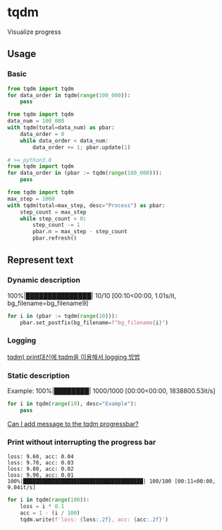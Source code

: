# tqdm
Visualize progress

## Usage
### Basic
```python
from tqdm import tqdm
for data_order in tqdm(range(100_000)):
    pass
```
```python
from tqdm import tqdm
data_num = 100_000
with tqdm(total=data_num) as pbar:
    data_order = 0
    while data_order < data_num:
        data_order += 1; pbar.update(1)
```
```python
# >= python3.8
from tqdm import tqdm
for data_order in (pbar := tqdm(range(100_000))):
    pass
```
```python
from tqdm import tqdm
max_step = 1000
with tqdm(total=max_step, desc="Process") as pbar:
    step_count = max_step
    while step_count > 0:
        step_count -= 1
        pbar.n = max_step - step_count
        pbar.refresh()
```
## Represent text
### Dynamic description
  100%|███████████████| 10/10 [00:10<00:00,  1.01s/it, bg_filename=bg_filename9]
```python
for i in (pbar := tqdm(range(10))):
    pbar.set_postfix(bg_filename=f"bg_filename{i}")
```

### Logging
[tqdm) print대신에 tqdm을 이용해서 logging 방법](https://data-newbie.tistory.com/746)
### Static description
Example: 100%|████████| 1000/1000 [00:00<00:00, 1838800.53it/s]
```python
for i in tqdm(range(10), desc="Example"):
    pass
```
[Can I add message to the tqdm progressbar?](https://stackoverflow.com/questions/37506645/can-i-add-message-to-the-tqdm-progressbar)
### Print without interrupting the progress bar
```
loss: 9.60, acc: 0.04
loss: 9.70, acc: 0.03
loss: 9.80, acc: 0.02
loss: 9.90, acc: 0.01
100%|██████████████████████████████████████| 100/100 [00:11<00:00,  9.04it/s]
```
```python
for i in tqdm(range(100)):
    loss = i * 0.1
    acc = 1 - (i / 100)
    tqdm.write(f'loss: {loss:.2f}, acc: {acc:.2f}')
```
